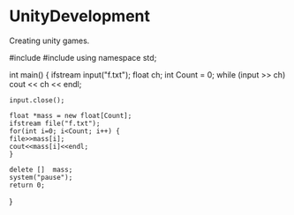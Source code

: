 # UnityDevelopment
Creating unity games.



#include <iostream>
#include <fstream>
using namespace std;
 
int main()
{
    ifstream input("f.txt");
    float ch;
    int Count = 0;
    while (input >> ch)
           cout << ch << endl;

    input.close();

    float *mass = new float[Count];
    ifstream file("f.txt");
    for(int i=0; i<Count; i++) {
    file>>mass[i];
    cout<<mass[i]<<endl;
    }

    delete []  mass;
    system("pause");
    return 0;
}
